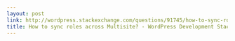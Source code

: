 ```yaml
---
layout: post
link: http://wordpress.stackexchange.com/questions/91745/how-to-sync-roles-across-multisite
title: How to sync roles across Multisite? - WordPress Development Stack Exchange
---
```

